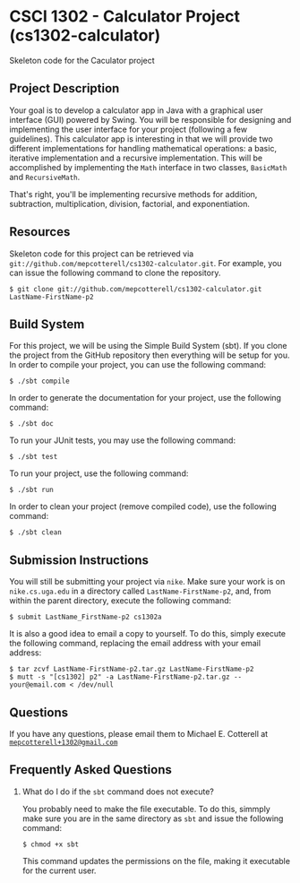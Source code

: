 # CSCI 1302 - Calculator Project (cs1302-calculator)

Skeleton code for the Caculator project

## Project Description

Your goal is to develop a calculator app in Java with a graphical user interface
(GUI) powered by Swing. You will be responsible for designing and implementing
the user interface for your project (following a few guidelines). This 
calculator app is interesting in that we will provide two different 
implementations for handling mathematical operations: a basic, iterative
implementation and a recursive implementation. This will be accomplished by 
implementing the <code>Math</code> interface in two classes, 
<code>BasicMath</code> and <code>RecursiveMath</code>.

That's right, you'll be implementing recursive methods for addition, 
subtraction, multiplication, division, factorial, and exponentiation.

## Resources

Skeleton code for this project can be retrieved via 
<code>git://github.com/mepcotterell/cs1302-calculator.git</code>. For example, 
you can issue the following command to clone the repository.

    $ git clone git://github.com/mepcotterell/cs1302-calculator.git LastName-FirstName-p2

## Build System

For this project, we will be using the Simple Build System (sbt). If you clone 
the project from the GitHub repository then everything will be setup for you. In 
order to compile your project, you can use the following command:

    $ ./sbt compile

In order to generate the documentation for your project, use the following command:

    $ ./sbt doc

To run your JUnit tests, you may use the following command:

    $ ./sbt test

To run your project, use the following command:

    $ ./sbt run

In order to clean your project (remove compiled code), use the following command:

    $ ./sbt clean

## Submission Instructions

You will still be submitting your project via <code>nike</code>. Make sure your 
work is on <code>nike.cs.uga.edu</code> in a directory called 
<code>LastName-FirstName-p2</code>, and, from within the parent directory, 
execute the following command:

    $ submit LastName_FirstName-p2 cs1302a

It is also a good idea to email a copy to yourself. To do this, simply execute 
the following command, replacing the email address with your email address:

    $ tar zcvf LastName-FirstName-p2.tar.gz LastName-FirstName-p2
    $ mutt -s "[cs1302] p2" -a LastName-FirstName-p2.tar.gz -- your@email.com < /dev/null

## Questions

If you have any questions, please email them to Michael E. Cotterell at 
<code>mepcotterell+1302@gmail.com</code>

## Frequently Asked Questions

 1. What do I do if the <code>sbt</code> command does not execute?

    You probably need to make the file executable. To do this, simmply make sure 
    you are in the same directory as <code>sbt</code> and issue the following
    command:

        $ chmod +x sbt

    This command updates the permissions on the file, making it executable for the
    current user.

